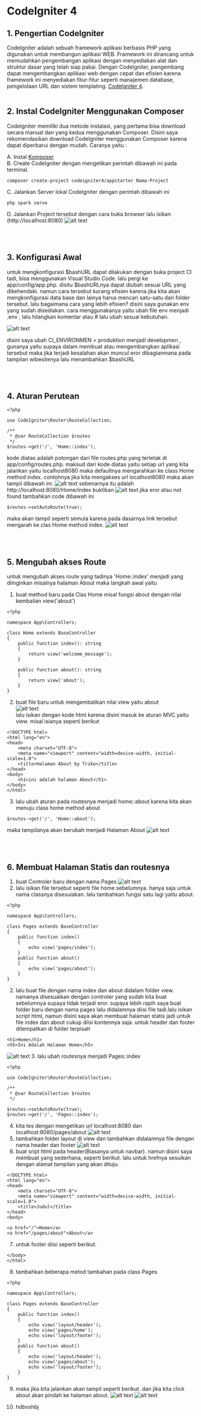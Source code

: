 # CodeIgniter 4

## 1. Pengertian CodeIgniter

CodeIgniter adalah sebuah framework aplikasi berbasis PHP yang digunakan untuk membangun aplikasi WEB. Framework ini dirancang untuk memudahkan pengembangan aplikasi dengan menyediakan alat dan struktur dasar yang telah siap pakai. Dengan CodeIgniter, pengembang dapat mengembangkan aplikasi web dengan cepat dan efisien karena framework ini menyediakan fitur-fitur seperti manajemen database, pengelolaan URL dan sistem templating. [CodeIgniter 4](https://codeigniter.com).
<br />
<br />

## 2. Instal CodeIgniter Menggunakan Composer

CodeIgniter memiliki dua metode instalasi, yang pertama bisa download secara manual dan yang kedua menggunakan Composer. Disini saya rekomendasikan download CodeIgniter menggunakan Composer karena dapat diperbarui dengan mudah. Caranya yaitu :

A. Instal [Komposer](https://getcomposer.org/) <br />
B. Create CodeIgniter dengan mengetikan perintah dibawah ini pada terminal.

```
composer create-project codeigniter4/appstarter Nama-Project
```

C. Jalankan Server lokal CodeIgniter dengan perintah dibawah ini

```
php spark serve
```

D. Jalankan Project tersebut dengan cara buka browser lalu isikan (http://localhost:8080)
   ![alt text](image.png)

<br />
<br />

## 3. Konfigurasi Awal

untuk mengkonfigurasi $bashURL dapat dilakukan dengan buka project CI tadi, bisa menggunakan Visual Studio Code. lalu pergi ke app/config/app.php. disitu $bashURLnya dapat diubah sesuai URL yang dikehendaki. namun cara tersebut kurang efisien karena jika kita akan mengkonfigurasi data base dan lainya harus mencari satu-satu dari folder tersebut. lalu bagaimana cara yang lebih efisien? disini saya gunakan env yang sudah disediakan. cara menggunakanya yaitu ubah file env menjadi .env , lalu hilangkan komentar atau # lalu ubah sesuai kebutuhan.

![alt text](image-1.png)

disini saya ubah CI_ENVIRONMEN = produktion menjadi developmen , gunanya yaitu supaya dalam membuat atau mengembangkan aplikasi tersebut maka jika terjadi kesalahan akan muncul eror dibagianmana pada tampilan wibesitenya
lalu menambahkan $bashURL

<br />
<br />

## 4. Aturan Perutean
```
<?php

use CodeIgniter\Router\RouteCollection;

/**
 * @var RouteCollection $routes
 */
$routes->get('/', 'Home::index');

```
kode diatas adalah potongan dari file routes.php yang terletak di app/config/routes.php. maksud dari kode diatas yaitu setiap url yang kita jalankan yaitu localhost8080 maka defaultnya mengarahkan ke class Home method index. contohnya jika kita mengakses url localhost8080 maka akan tampil dibawah ini.
![alt text](image-2.png)
sebenarnya itu adalah http://localhost:8080/Home/index buktikan
![alt text](image-3.png)
jika eror atau not found tambahkan code dibawah ini
```
$routes->setAutoRoute(true);
```
maka akan tampil seperti semula karena pada dasarnya link tersebut mengarah ke clas Home method index.
![alt text](image-4.png)

<br />
<br />

## 5. Mengubah akses Route
untuk mengubah akses route yang tadinya 'Home::index' menjadi yang diinginkan misalnya halaman About maka langkah awal yaitu 
1. buat method baru pada Clas Home misal fungsi about dengan nilai kembalian view('about')
```
<?php

namespace App\Controllers;

class Home extends BaseController
{
    public function index(): string
    {
        return view('welcome_message');
    }

    public function about(): string
    {
        return view('about');
    }
}

```
2. buat file baru untuk mengembalikan nilai view yaitu about <br />
![alt text](image-5.png) <br />
lalu isikan dengan kode html karena disini masuk ke aturan MVC yaitu view. misal isianya seperti berikut
```
<!DOCTYPE html>
<html lang="en">
<head>
    <meta charset="UTF-8">
    <meta name="viewport" content="width=device-width, initial-scale=1.0">
    <title>Halaman About by Triko</title>
</head>
<body>
    <h1>ini adalah halaman About</h1>
</body>
</html>
```
3. lalu ubah aturan pada routesnya menjadi home::about karena kita akan menuju class home method about
```
$routes->get('/', 'Home::about');
```
maka tampilanya akan berubah menjadi Halaman About
![alt text](image-6.png)

<br />
<br />

## 6. Membuat Halaman Statis dan routesnya
1. buat Controler baru dengan nama Pages
![alt text](image-7.png)
2. lalu isikan file tersebut seperti file home sebelumnya. hanya saja untuk nama classnya disesuiakan. lalu tambahkan fungsi satu lagi yaitu about.
```
<?php

namespace App\Controllers;

class Pages extends BaseController
{
    public function index()
    {
        echo view('pages/index');
    }
    public function about()
    {
        echo view('pages/about');
    }
}

```
2. lalu buat file dengan nama index dan about didalam folder view. namanya disesuaikan dengan controler yang sudah kita buat sebelumnya supaya tidak terjadi eror. supaya lebih rapih saya buat folder baru dengan nama pages lalu didalamnya diisi file tadi.lalu isikan script html, namun disini saya akan membuat halaman statis jadi untuk file index dan about cukup diisi kontennya saja. untuk header dan footer ditempatkan di folder terpisah
```
<h1>Home</h1>
<h5>Ini Adalah Halaman Home</h5>
```
![alt text](image-8.png)
3. lalu ubah routesnya menjadi Pages::index
```
<?php

use CodeIgniter\Router\RouteCollection;

/**
 * @var RouteCollection $routes
 */

$routes->setAutoRoute(true);
$routes->get('/', 'Pages::index');

```
4. kita tes dengan mengetikan url localhost:8080 dan localhost:8080/pages/about
![alt text](image-9.png)
5. tambahkan folder layout di view dan tambahkan didalamnya file dengan nama header dan footer
![alt text](image-10.png)
6. buat sript html pada header(Biasanya untuk navbar). namun disini saya membuat yang sederhana, seperti berikut. lalu untuk hrefnya sesuikan dengan alamat tampilan yang akan dituju.
```
<!DOCTYPE html>
<html lang="en">
<head>
    <meta charset="UTF-8">
    <meta name="viewport" content="width=device-width, initial-scale=1.0">
    <title>Judul</title>
</head>
<body>
    
<a href="/">Home</a>
<a href="/pages/about">About</a>
```
7. untuk footer diisi seperti berikut.
```
</body>
</html>
```
8. tambahkan beberapa metod tambahan pada class Pages
```
<?php

namespace App\Controllers;

class Pages extends BaseController
{
    public function index()
    {
        echo view('layout/header');
        echo view('pages/home');
        echo view('layout/footer');
    }
    public function about()
    {
        echo view('layout/header');
        echo view('pages/about');
        echo view('layout/footer');
    }
}
```
9. maka jika kita jalankan akan tampil seperti berikut. dan jika kita click about akan pindah ke halaman about.
![alt text](image-11.png)
![alt text](image-12.png)


7. hdbvshbj


